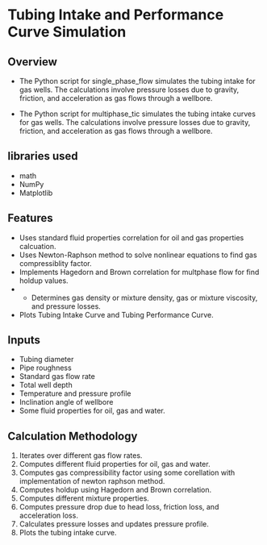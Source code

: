 # Tubing Intake and Performance Curve Simulation

## Overview
- The Python script for single_phase_flow simulates the tubing intake for gas wells. The calculations involve pressure losses due to gravity, friction, and acceleration as gas flows through a wellbore.

- The Python script for multiphase_tic simulates the tubing intake curves for gas wells. The calculations involve pressure losses due to gravity, friction, and acceleration as gas flows through a wellbore.

## libraries used
- math
- NumPy
- Matplotlib

## Features
- Uses standard fluid properties correlation for oil and gas properties calcuation.
- Uses Newton-Raphson method to solve nonlinear equations to find gas compressiblity factor.
- Implements Hagedorn and Brown correlation for multphase flow for find holdup values.
- - Determines gas density or mixture density, gas or mixture viscosity, and pressure losses.
- Plots Tubing Intake Curve and Tubing Performance Curve.

## Inputs
- Tubing diameter
- Pipe roughness
- Standard gas flow rate
- Total well depth
- Temperature and pressure profile
- Inclination angle of wellbore
- Some fluid properties for oil, gas and water.

## Calculation Methodology
1. Iterates over different gas flow rates.
2. Computes different fluid properties for oil, gas and water.
3. Computes gas compressibility factor using some corellation with implementation of newton raphson method.
4. Computes holdup using Hagedorn and Brown correlation.
5. Computes different mixture properties.
6. Computes pressure drop due to head loss, friction loss, and acceleration loss.
7. Calculates pressure losses and updates pressure profile.
8. Plots the tubing intake curve.
